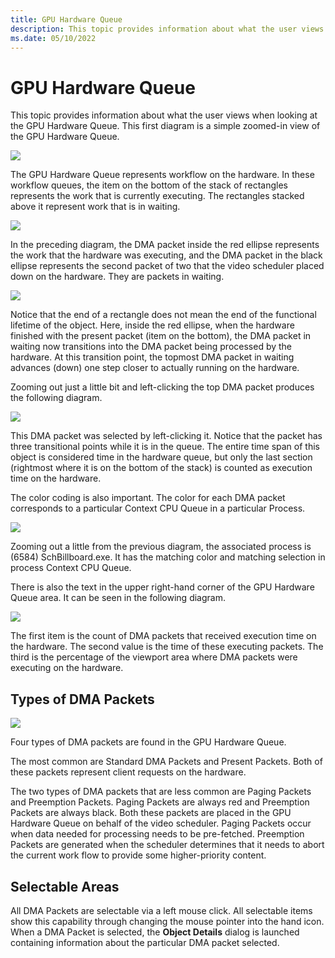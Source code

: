 ```yaml
---
title: GPU Hardware Queue
description: This topic provides information about what the user views when looking at the GPU Hardware Queue. 
ms.date: 05/10/2022
---
```


# GPU Hardware Queue

This topic provides information about what the user views when looking at the GPU Hardware Queue. This first diagram is a simple zoomed-in view of the GPU Hardware Queue.

![](\Image\gpu-hardware-queue01.png)

The GPU Hardware Queue represents workflow on the hardware. In these workflow queues, the item on the bottom of the stack of rectangles represents the work that is currently executing. The rectangles stacked above it represent work that is in waiting.

![](\Image\gpu-hardware-queue02.png)

In the preceding diagram, the DMA packet inside the red ellipse represents the work that the hardware was executing, and the DMA packet in the black ellipse represents the second packet of two that the video scheduler placed down on the hardware. They are packets in waiting.

![](\Image\gpu-hardware-queue03.png)

Notice that the end of a rectangle does not mean the end of the functional lifetime of the object. Here, inside the red ellipse, when the hardware finished with the present packet (item on the bottom), the DMA packet in waiting now transitions into the DMA packet being processed by the hardware. At this transition point, the topmost DMA packet in waiting advances (down) one step closer to actually running on the hardware.

Zooming out just a little bit and left-clicking the top DMA packet produces the following diagram.

![](\Image\gpu-hardware-queue04.png)

This DMA packet was selected by left-clicking it. Notice that the packet has three transitional points while it is in the queue. The entire time span of this object is considered time in the hardware queue, but only the last section (rightmost where it is on the bottom of the stack) is counted as execution time on the hardware. 

The color coding is also important. The color for each DMA packet corresponds to a particular Context CPU Queue in a particular Process. 

![](\Image\gpu-hardware-queue05.png)

Zooming out a little from the previous diagram, the associated process is (6584) SchBillboard.exe. It has the matching color and matching selection in process Context CPU Queue. 

There is also the text in the upper right-hand corner of the GPU Hardware Queue area. It can be seen in the following diagram. 

![](\Image\gpu-hardware-queue06.png)

The first item is the count of DMA packets that received execution time on the hardware. The second value is the time of these executing packets. The third is the percentage of the viewport area where DMA packets were executing on the hardware. 

## Types of DMA Packets

![](\Image\gpu-hardware-queue07.png)

Four types of DMA packets are found in the GPU Hardware Queue. 

The most common are Standard DMA Packets and Present Packets. Both of these packets represent client requests on the hardware. 

The two types of DMA packets that are less common are Paging Packets and Preemption Packets. Paging Packets are always red and Preemption Packets are always black. Both these packets are placed in the GPU Hardware Queue on behalf of the video scheduler. Paging Packets occur when data needed for processing needs to be pre-fetched. Preemption Packets are generated when the scheduler determines that it needs to abort the current work flow to provide some higher-priority content. 

## Selectable Areas

All DMA Packets are selectable via a left mouse click. All selectable items show this capability through changing the mouse pointer into the hand icon. When a DMA Packet is selected, the **Object Details** dialog is launched containing information about the particular DMA packet selected. 

